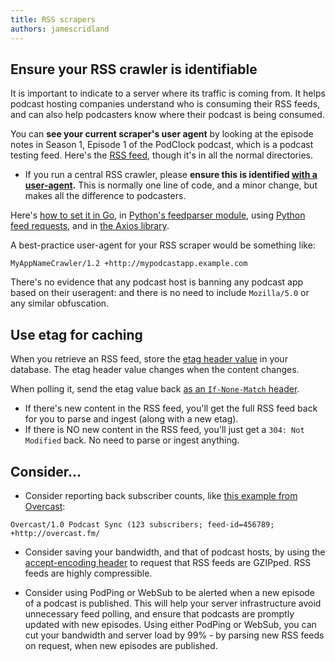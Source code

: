 ```yaml
---
title: RSS scrapers
authors: jamescridland
---
```


## Ensure your RSS crawler is identifiable

It is important to indicate to a server where its traffic is coming from. It helps podcast hosting companies understand who is consuming their RSS feeds, and can also help podcasters know where their podcast is being consumed.

You can **see your current scraper's user agent** by looking at the episode notes in Season 1, Episode 1 of the PodClock podcast, which is a podcast testing feed. Here's the [RSS feed](https://podnews.net/clock-rss), though it's in all the normal directories.

* If you run a central RSS crawler, please **ensure this is identified [with a user-agent](/app-developers/user-agents.html).** This is normally one line of code, and a minor change, but makes all the difference to podcasters.

Here's [how to set it in Go](https://stackoverflow.com/questions/13263492/set-useragent-in-http-request), in [Python's feedparser module](https://pythonhosted.org/feedparser/http-useragent.html), using [Python feed requests](https://stackoverflow.com/questions/10606133/sending-user-agent-using-requests-library-in-python), and in [the Axios library](https://github.com/axios/axios/issues/2560#issuecomment-555778304).

A best-practice user-agent for your RSS scraper would be something like:

`MyAppNameCrawler/1.2 +http://mypodcastapp.example.com`

There's no evidence that any podcast host is banning any podcast app based on their useragent: and there is no need to include `Mozilla/5.0` or any similar obfuscation.

## Use etag for caching

When you retrieve an RSS feed, store the [etag header value](https://developer.mozilla.org/en-US/docs/Web/HTTP/Headers/ETag) in your database. The etag header value changes when the content changes.

When polling it, send the etag value back [as an `If-None-Match` header](https://developer.mozilla.org/en-US/docs/Web/HTTP/Headers/If-None-Match).
* If there's new content in the RSS feed, you'll get the full RSS feed back for you to parse and ingest (along with a new etag).
* If there is NO new content in the RSS feed, you'll just get a `304: Not Modified` back. No need to parse or ingest anything.

## Consider...

* Consider reporting back subscriber counts, like [this example from Overcast](https://overcast.fm/podcasterinfo):

`Overcast/1.0 Podcast Sync (123 subscribers; feed-id=456789; +http://overcast.fm/`

* Consider saving your bandwidth, and that of podcast hosts, by using the [accept-encoding header](https://developer.mozilla.org/en-US/docs/Web/HTTP/Headers/Accept-Encoding) to request that RSS feeds are GZIPped. RSS feeds are highly compressible.

* Consider using PodPing or WebSub to be alerted when a new episode of a podcast is published. This will help your server infrastructure avoid unnecessary feed polling, and ensure that podcasts are promptly updated with new episodes. Using either PodPing or WebSub, you can cut your bandwidth and server load by 99% - by parsing new RSS feeds on request, when new episodes are published.
